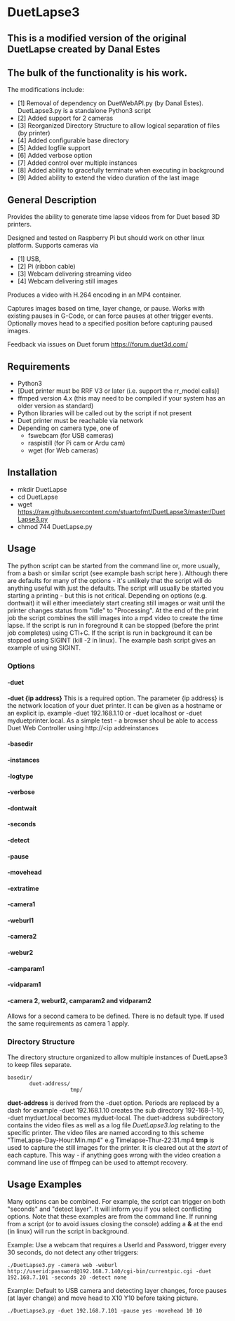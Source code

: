 # DuetLapse3

## This is a modified version of the original DuetLapse created by Danal Estes
## The bulk of the functionality is his work.

The modifications include:
- [1] Removal of dependency on DuetWebAPI.py (by Danal Estes).  DuetLapse3.py is a standalone Python3 script
- [2] Added support for 2 cameras
- [3] Reorganized Directory Structure to allow logical separation of files (by printer)
- [4] Added configurable base directory 
- [5] Added logfile support
- [6] Added verbose option
- [7] Added control over multiple instances
- [8] Added ability to gracefully terminate when executing in background
- [9] Added ability to extend the video duration of the last image

## General Description
Provides the ability to generate time lapse videos from for Duet based 3D printers.

Designed and tested on Raspberry Pi but should work on other linux platform. Supports cameras via
- [1] USB,
- [2] Pi (ribbon cable)
- [3] Webcam delivering streaming video
- [4] Webcam delivering still images

Produces a video with H.264 encoding in an MP4 container. 

Captures images based on time, layer change, or pause.  Works with existing pauses in G-Code, or can force pauses at other trigger events. Optionally moves head to a specified position before capturing paused images.

Feedback via issues on Duet forum https://forum.duet3d.com/

## Requirements 

* Python3
* [Duet printer must be RRF V3 or later (i.e. support the rr_model calls)]
* ffmped version 4.x (this may need to be compiled if your system has an older version as standard)
* Python libraries will be called out by the script if not present
* Duet printer must be reachable via network
* Depending on camera type, one of
  * fswebcam (for USB cameras)
  * raspistill (for Pi cam or Ardu cam)
  * wget (for Web cameras)

## Installation
* mkdir DuetLapse
* cd DuetLapse
* wget https://raw.githubusercontent.com/stuartofmt/DuetLapse3/master/DuetLapse3.py
* chmod 744 DuetLapse.py
  
## Usage

The python script can be started from the command line or, more usually, from a bash or similar script (see example bash script here  ).  Although there are defaults for many of the options - it's unlikely that the script will do anything useful with just the defaults.
The script will usually be started you starting a printing - but this is not critical.  Depending on options (e.g. dontwait) it will either imeediately start creating still images or wait until the printer changes status from "Idle" to "Processing".  At the end of the print job the script combines the still images into a mp4 video to create the time lapse.  If the script is run in foreground it can be stopped (before the print job completes) using CTl+C.  If the script is run in background it can be stopped using SIGINT (kill -2 <pid> in linux).  The example bash script gives an example of using SIGINT. 

### Options

#### -duet

**-duet {ip address}**  This is a required option.  The parameter {ip address} is the network location of your duet printer.  It can be given as a hostname or an explicit ip.
 example -duet 192.168.1.10 or -duet localhost or -duet myduetprinter.local.   As a simple test - a browser shoul be able to access Duet Web Controller using http://<ip addreinstances

#### -basedir

#### -instances

#### -logtype

#### -verbose

#### -dontwait

#### -seconds

#### -detect

#### -pause

#### -movehead

#### -extratime

#### -camera1

#### -weburl1

#### -camera2

#### -webur2

#### -camparam1

#### -vidparam1

#### -camera 2, weburl2, camparam2 and vidparam2
Allows for a second camera to be defined.  There is no default type.  If used the same requirements as camera 1 apply.


### Directory Structure

The directory structure organized to allow multiple instances of DuetLapse3 to keep files separate.  
```
basedir/
       duet-address/   
                    tmp/
``` 
**duet-address** is derived from the -duet option.  Periods are replaced by a dash for example -duet 192.168.1.10 creates the sub directory 192-168-1-10, -duet myduet.local becomes myduet-local.
The duet-address subdirectory contains the video files as well as a log file *DuetLapse3.log* relating to the specific printer.  The video files are named according to this scheme  "TimeLapse-Day-Hour:Min.mp4"  e.g  Timelapse-Thur-22:31.mp4
**tmp** is used to capture the still images for the printer. It is cleared out at the *start* of each capture.  This way - if anything goes wrong with the video creation a command line use of ffmpeg can be used to attempt recovery.  
 

## Usage Examples

Many options can be combined.  For example, the script can trigger on both "seconds" and "detect layer". It will inform you if you select conflicting options.
Note that these examples are from the command line.  If running from a script (or to avoid issues closing the console) adding a **&** at the end (in linux) will run the script in background.

Example: Use a webcam that requires a UserId and Password, trigger every 30 seconds, do not detect any other triggers:
```
./DuetLapse3.py -camera web -weburl http://userid:password@192.168.7.140/cgi-bin/currentpic.cgi -duet 192.168.7.101 -seconds 20 -detect none
```
Example: Default to USB camera and detecting layer changes, force pauses (at layer change) and move head to X10 Y10 before taking picture.
```
./DuetLapse3.py -duet 192.168.7.101 -pause yes -movehead 10 10
```


  


